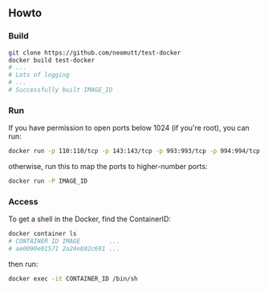 
## Howto

### Build

```sh
git clone https://github.com/neomutt/test-docker
docker build test-docker
# ...
# Lots of logging
# ...
# Successfully built IMAGE_ID
```

### Run

If you have permission to open ports below 1024 (if you're root),
you can run:

```sh
docker run -p 110:110/tcp -p 143:143/tcp -p 993:993/tcp -p 994:994/tcp IMAGE_ID
```

otherwise, run this to map the ports to higher-number ports:

```sh
docker run -P IMAGE_ID
```

### Access

To get a shell in the Docker, find the ContainerID:

```sh
docker container ls
# CONTAINER ID IMAGE        ...
# ae0090e01571 2a24eb92c691 ...
```

then run:

```sh
docker exec -it CONTAINER_ID /bin/sh
```

